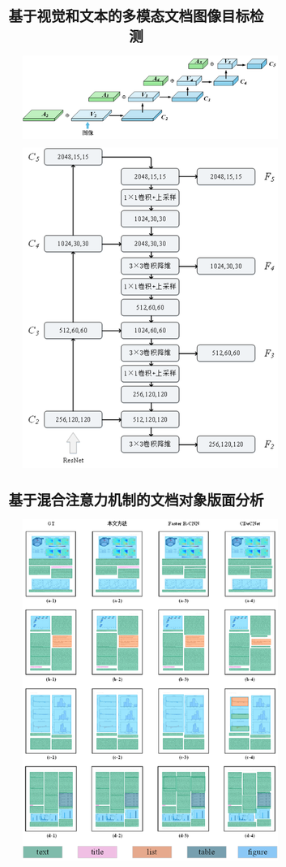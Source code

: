 <h1>基于视觉和文本的多模态文档图像目标检测</h1>

![image-20230417173921464](./基于视觉和文本的多模态文档图像目标检测.assets/image-20230417173921464.png) 

![image-20230417173938295](./基于视觉和文本的多模态文档图像目标检测.assets/image-20230417173938295.png) 

<h1>基于混合注意力机制的文档对象版面分析</h1>

![image-20230417174006666](./基于视觉和文本的多模态文档图像目标检测.assets/image-20230417174006666.png) 



<style scoped>
p {
    text-indent: 2em;
}
h1 {
    text-align: center;
}
</style>
